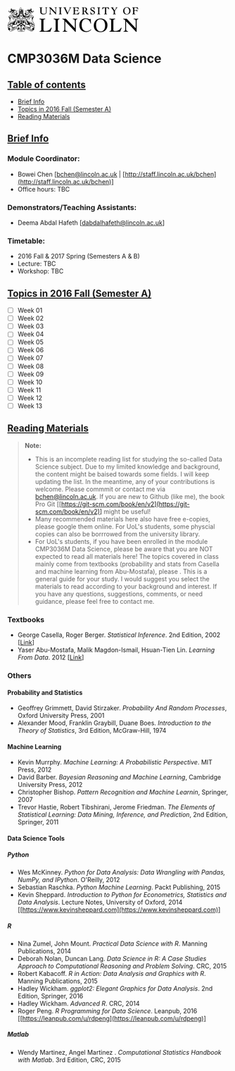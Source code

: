 ![GitHub Logo](figs/uol-logo-dark.png)
# CMP3036M Data Science 


## [Table of contents](#tableofcontents)
  * [Brief Info](#briefinfo)
  * [Topics in 2016 Fall (Semester A)](#topics)
  * [Reading Materials](#readinglist)


## [Brief Info](#briefinfo)

### Module Coordinator: 
* Bowei Chen [[bchen@lincoln.ac.uk](mailto:bchen@lincoln.ac.uk) | [http://staff.lincoln.ac.uk/bchen](http://staff.lincoln.ac.uk/bchen)]
* Office hours: TBC

### Demonstrators/Teaching Assistants: 
* Deema Abdal Hafeth [[dabdalhafeth@lincoln.ac.uk](dabdalhafeth@lincoln.ac.uk)]

### Timetable: 
* 2016 Fall & 2017 Spring (Semesters A & B)
* Lecture: TBC
* Workshop: TBC


## [Topics in 2016 Fall (Semester A)](#topics)

- [ ] Week 01
- [ ] Week 02
- [ ] Week 03
- [ ] Week 04
- [ ] Week 05
- [ ] Week 06
- [ ] Week 07
- [ ] Week 08
- [ ] Week 09
- [ ] Week 10
- [ ] Week 11
- [ ] Week 12
- [ ] Week 13

## [Reading Materials](#readinglist)

> **Note:**
>- This is an incomplete reading list for studying the so-called Data Science subject. Due to my limited knowledge and background, the content might be baised towards some fields. I will keep updating the list. In the meantime, any of your contributions is welcome. Please commmit or contact me via [bchen@lincoln.ac.uk](bchen@lincoln.ac.uk). If you are new to Github (like me), the book Pro Git [[https://git-scm.com/book/en/v2](https://git-scm.com/book/en/v2)] might be useful!
>- Many recommended materials here also have free e-copies, please google them online. For UoL's students, some physcial copies can also be borrrowed from the university library. 
>- For UoL's students, if you have been enrolled in the module CMP3036M Data Science, please be aware that you are NOT expected to read all materials here! The topics covered in class mainly come from textbooks (probability and stats from Casella and machine learning from Abu-Mostafa), please . This is a general guide for your study. I would suggest you select the materials to read according to your background and interest. If you have any questions, suggestions, comments, or need guidance, please feel free to contact me.   

### Textbooks
- George Casella, Roger Berger. *Statistical Inference*. 2nd Edition, 2002 [[Link](http://www.cengage.com/search/productOverview.do?N=16+4294945500&Ntk=P_EPI&Ntt=24775198043600432521413985511605179&Ntx=mode%2Bmatchallpartial)]
- Yaser Abu-Mostafa, Malik Magdon-Ismail, Hsuan-Tien Lin. *Learning From Data*. 2012 [[Link](http://amlbook.com/)]

### Others

#### Probability and Statistics
- Geoffrey Grimmett, David Stirzaker. *Probability And Random Processes*, Oxford University Press, 2001
- Alexander Mood, Franklin Graybill, Duane Boes. *Introduction to the Theory of Statistics*, 3rd Edition, McGraw-Hill, 1974

#### Machine Learning
- Kevin Murrphy. *Machine Learning: A Probabilistic Perspective*. MIT Press, 2012
- David Barber. *Bayesian Reasoning and Machine Learning*, Cambridge University Press, 2012
- Christopher Bishop. *Pattern Recognition and Machine Learnin*, Springer, 2007
- Trevor Hastie, Robert Tibshirani, Jerome Friedman. *The Elements of Statistical Learning: Data Mining, Inference, and Prediction*, 2nd Edition, Springer, 2011

#### Data Science Tools

##### Python
- Wes McKinney. *Python for Data Analysis: Data Wrangling with Pandas, NumPy, and IPython*. O'Reilly, 2012
- Sebastian Raschka. *Python Machine Learning*. Packt Publishing, 2015
- Kevin Sheppard. *Introduction to Python for Econometrics, Statistics and Data Analysis*. Lecture Notes, University of Oxford, 2014 [[https://www.kevinsheppard.com](https://www.kevinsheppard.com)]  
  
##### R
- Nina Zumel, John Mount. *Practical Data Science with R*. Manning Publications, 2014
- Deborah Nolan, Duncan Lang. *Data Science in R: A Case Studies Approach to Computational Reasoning and Problem Solving*. CRC, 2015
- Robert Kabacoff. *R in Action: Data Analysis and Graphics with R*. Manning Publications, 2015
- Hadley Wickham. *ggplot2: Elegant Graphics for Data Analysis*. 2nd Edition, Springer, 2016
- Hadley Wickham. *Advanced R*. CRC, 2014
- Roger Peng. *R Programming for Data Science*. Leanpub, 2016 [[https://leanpub.com/u/rdpeng](https://leanpub.com/u/rdpeng)]

##### Matlab
- Wendy Martinez, Angel Martinez . *Computational Statistics Handbook with Matlab*. 3rd Edition, CRC, 2015
